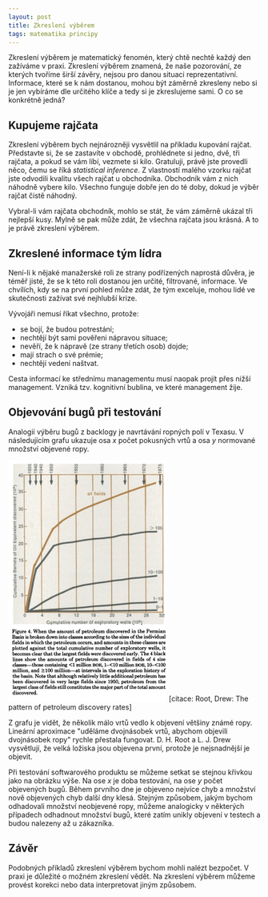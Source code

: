 ```yaml
---
layout: post
title: Zkreslení výběrem
tags: matematika principy
---
```


Zkreslení výběrem je matematický fenomén, který chtě nechtě každý den zažíváme v praxi.
Zkreslení výběrem znamená, že naše pozorování, ze kterých tvoříme širší závěry,
nejsou pro danou situaci reprezentativní. Informace, které se k nám dostanou, mohou
být záměrně zkresleny nebo si je jen vybíráme dle určitého klíče a tedy si je zkreslujeme sami.
O co se konkrétně jedná?

<!--more-->

## Kupujeme rajčata

Zkreslení výběrem bych nejnározněji vysvětlil na příkladu kupování rajčat.
Představte si, že se zastavíte v obchodě, prohlédnete si jedno, dvě, tři rajčata,
a pokud se vám líbí, vezmete si kilo. Gratuluji, právě jste provedli něco, čemu se říká
*statistical inference*. Z vlastností malého vzorku rajčat jste odvodili kvalitu všech rajčat
u obchodníka. Obchodník vám z nich náhodně vybere kilo.
Všechno funguje dobře jen do té doby, dokud je výběr rajčat čistě náhodný.

Vybral-li vám rajčata obchodník, mohlo se stát, že vám záměrně ukázal tři nejlepší kusy.
Mylně se pak může zdát, že všechna rajčata jsou krásná. A to je právě zkreslení výběrem.

## Zkreslené informace tým lídra

Není-li k nějaké manažerské roli ze strany podřízených naprostá důvěra, je téměř jisté,
že se k této roli dostanou jen určité, filtrované, informace.
Ve chvílích, kdy se na první pohled může zdát, že tým exceluje, mohou lidé ve skutečnosti
zažívat své nejhlubší krize.

Vývojáři nemusí říkat všechno, protože:

- se bojí, že budou potrestání;
- nechtějí být sami pověřeni nápravou situace;
- nevěří, že k nápravě (ze strany třetích osob) dojde;
- mají strach o své prémie;
- nechtějí vedení naštvat.

Cesta informací ke střednímu managementu musí naopak projít přes nižší management.
Vzniká tzv. kognitivní bublina, ve které management žije.

## Objevování bugů při testování

Analogií výběru bugů z backlogy je navrtávání ropných polí v Texasu.
V následujícím grafu ukazuje osa *x* počet pokusných vrtů a osa *y* normované množství objevené ropy.

![Ropná pole](/images/blog/plot-discovery-rate.png)
[citace: Root, Drew: The pattern of petroleum discovery rates]

Z grafu je vidět, že několik málo vrtů vedlo k objevení většiny známé ropy. Lineární aproximace
"uděláme dvojnásobek vrtů, abychom objevili dvojnásobek ropy" rychle přestala fungovat.
D. H. Root a L. J. Drew vysvětlují, že velká ložiska jsou objevena první, protože je nejsnadnější je objevit.

Při testování softwarového produktu se můžeme setkat se stejnou křivkou jako na obrázku výše.
Na ose *x* je doba testování, na ose *y* počet objevených bugů.
Během prvního dne je objeveno nejvíce chyb a množství nově objevených chyb další dny klesá.
Stejným způsobem, jakým bychom odhadovali množství neobjevené ropy, můžeme analogicky v některých případech
odhadnout množství bugů, které zatím unikly objevení v testech a budou nalezeny až u zákazníka.

## Závěr

Podobných příkladů zkreslení výběrem bychom mohli nalézt bezpočet. V praxi je důležité o možném
zkreslení vědět. Na zkreslení výběrem můžeme provést korekci nebo data interpretovat jiným způsobem.
